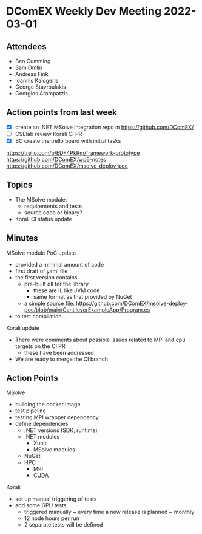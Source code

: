 # DComEX Weekly Dev Meeting 2022-03-01

## Attendees

* Ben Cumming
* Sam Omlin
* Andreas Fink
* Ioannis Kalogeris
* George Stavroulakis
* Georgios Arampatzis

## Action points from last week

- [x] create an .NET MSolve integration repo in https://github.com/DComEX/
- [ ] CSElab review Korali CI PR
- [x] BC create the trello board with initial tasks

https://trello.com/b/EDF4PkRm/framework-prototype
https://github.com/DComEX/wp6-notes
https://github.com/DComEX/msolve-deploy-poc

## Topics

* The MSolve module:
    * requirements and tests
    + source code or binary?
* Korali CI status update

## Minutes

MSolve module PoC update
- provided a minimal amount of code
- first draft of yaml file
- the first version contains
    - pre-built dll for the library
        - these are IL like JVM code
        - same format as that provided by NuGet
    - a simple source file: https://github.com/DComEX/msolve-deploy-poc/blob/main/CantileverExampleApp/Program.cs
- to test compilation

Korali update
- There were comments about possible issues related to MPI and cpu targets on the CI PR
    - these have been addressed
- We are ready to merge the CI branch

## Action Points

MSolve
- building the docker image
- test pipeline
- testing MPI wrapper dependency
- define dependencies
    - .NET versions (SDK, runtime)
    - .NET modules
        - Xunit
        - MSolve modules
    - NuGet
    - HPC
        - MPI
        - CUDA

Korali
- set up manual triggering of tests
- add some GPU tests.
    - triggered manually ~ every time a new release is planned ~ monthly
    - 12 node hours per run
    - 2 separate tests will be defined
